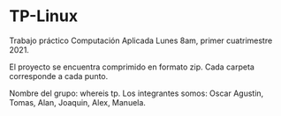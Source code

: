 # TP-Linux
Trabajo práctico Computación Aplicada Lunes 8am, primer cuatrimestre 2021. 

El proyecto se encuentra comprimido en formato zip. Cada carpeta corresponde a cada punto. 

Nombre del grupo: whereis tp. 
Los integrantes somos:
Oscar Agustin, 
Tomas,
Alan,
Joaquin, 
Alex,
Manuela. 





